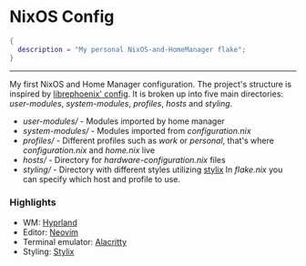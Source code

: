 # NixOS Config
```nix
{
  description = "My personal NixOS-and-HomeManager flake";
}
```
------------
My first NixOS and Home Manager configuration.
The project's structure is inspired by [librephoenix' config](https://github.com/librephoenix/nixos-config).
It is broken up into five main directories: *user-modules*, *system-modules*, *profiles*, *hosts* and *styling*.
- *user-modules/* - Modules imported by home manager
- *system-modules/* - Modules imported from *configuration.nix*
- *profiles/* - Different profiles such as *work* or *personal*, that's where *configuration.nix* and *home.nix* live
- *hosts/* - Directory for *hardware-configuration.nix* files
- *styling/* - Directory with different styles utilizing [stylix](https://github.com/danth/stylix)
In *flake.nix* you can specify which host and profile to use.

### Highlights
- WM: [Hyprland](https://hyprland.org)
- Editor: [Neovim](https://neovim.io)
- Terminal emulator: [Alacritty](https://alacritty.org)
- Styling: [Stylix](https://github.com/danth/stylix)
